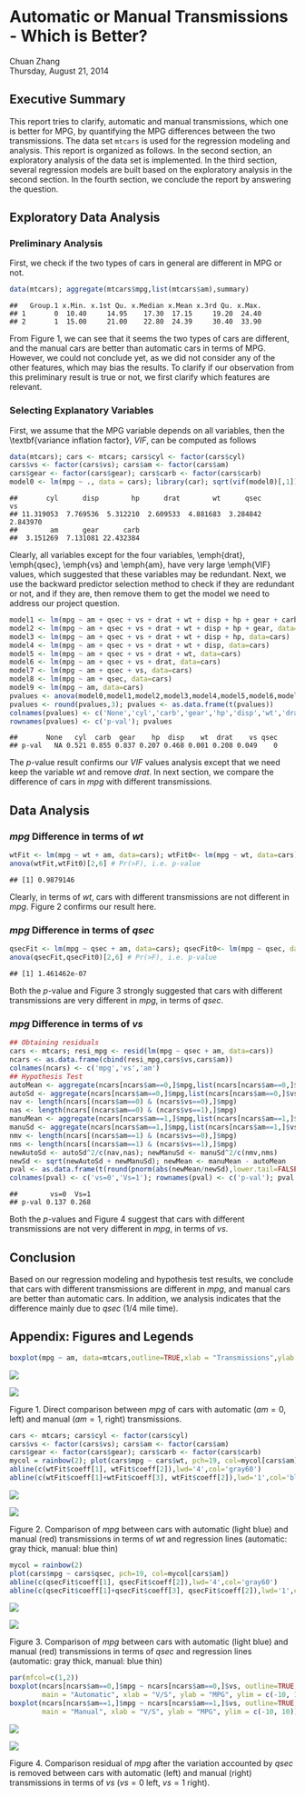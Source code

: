 # Automatic or Manual Transmissions - Which is Better?
Chuan Zhang  
Thursday, August 21, 2014  


## Executive Summary

This report tries to clarify, automatic and manual transmissions, which one is better for MPG, by quantifying the MPG differences between the two transmissions. The data set <code>mtcars</code> is used for the regression modeling and analysis. This report is organized as follows. In the second section, an exploratory analysis of the data set is implemented. In the third section, several regression models are built based on the exploratory analysis in the second section. In the fourth section, we conclude the report by answering the question.

## Exploratory Data Analysis

### Preliminary Analysis
First, we check if the two types of cars in general are different in MPG or not.

```r
data(mtcars); aggregate(mtcars$mpg,list(mtcars$am),summary)
```

```
##   Group.1 x.Min. x.1st Qu. x.Median x.Mean x.3rd Qu. x.Max.
## 1       0  10.40     14.95    17.30  17.15     19.20  24.40
## 2       1  15.00     21.00    22.80  24.39     30.40  33.90
```

From Figure 1, we can see that it seems the two types of cars are different, and the manual cars are better than automatic cars in terms of MPG. However, we could not conclude yet, as we did not consider any of the other features, which may bias the results. To clarify if our observation from this preliminary result is true or not, we first clarify which features are relevant.

### Selecting Explanatory Variables
First, we assume that the MPG variable depends on all variables, then the \textbf{variance inflation factor}, $VIF$, can be computed as follows


```r
data(mtcars); cars <- mtcars; cars$cyl <- factor(cars$cyl)
cars$vs <- factor(cars$vs); cars$am <- factor(cars$am)
cars$gear <- factor(cars$gear); cars$carb <- factor(cars$carb)
model0 <- lm(mpg ~ ., data = cars); library(car); sqrt(vif(model0)[,1])
```

```
##       cyl      disp        hp      drat        wt      qsec        vs 
## 11.319053  7.769536  5.312210  2.609533  4.881683  3.284842  2.843970 
##        am      gear      carb 
##  3.151269  7.131081 22.432384
```

Clearly, all variables except for the four variables, \emph{drat}, \emph{qsec}, \emph{vs} and \emph{am}, have very large \emph{VIF} values, which suggested that these variables may be redundant. Next, we use the backward predictor selection method to check if they are redundant or not, and if they are, then remove them to get the model we need to address our project question.


```r
model1 <- lm(mpg ~ am + qsec + vs + drat + wt + disp + hp + gear + carb, data=cars)
model2 <- lm(mpg ~ am + qsec + vs + drat + wt + disp + hp + gear, data=cars)
model3 <- lm(mpg ~ am + qsec + vs + drat + wt + disp + hp, data=cars)
model4 <- lm(mpg ~ am + qsec + vs + drat + wt + disp, data=cars)
model5 <- lm(mpg ~ am + qsec + vs + drat + wt, data=cars)
model6 <- lm(mpg ~ am + qsec + vs + drat, data=cars)
model7 <- lm(mpg ~ am + qsec + vs, data=cars)
model8 <- lm(mpg ~ am + qsec, data=cars)
model9 <- lm(mpg ~ am, data=cars)
pvalues <- anova(model0,model1,model2,model3,model4,model5,model6,model7,model8,model9)[,6]
pvalues <- round(pvalues,3); pvalues <- as.data.frame(t(pvalues))
colnames(pvalues) <- c('None','cyl','carb','gear','hp','disp','wt','drat','vs','qsec')
rownames(pvalues) <- c('p-val'); pvalues
```

```
##       None   cyl  carb  gear    hp  disp    wt  drat    vs qsec
## p-val   NA 0.521 0.855 0.837 0.207 0.468 0.001 0.208 0.049    0
```
The $p$-value result confirms our $VIF$ values analysis except that we need keep the variable $wt$ and remove $drat$. In next section, we compare the difference of cars in $mpg$ with different transmissions.

## Data Analysis

### $mpg$ Difference in terms of $wt$

```r
wtFit <- lm(mpg ~ wt + am, data=cars); wtFit0<- lm(mpg ~ wt, data=cars)
anova(wtFit,wtFit0)[2,6] # Pr(>F), i.e. p-value
```

```
## [1] 0.9879146
```
Clearly, in terms of $wt$, cars with different transmissions are not different in $mpg$. Figure 2 confirms our result here.

### $mpg$ Difference in terms of $qsec$

```r
qsecFit <- lm(mpg ~ qsec + am, data=cars); qsecFit0<- lm(mpg ~ qsec, data=cars)
anova(qsecFit,qsecFit0)[2,6] # Pr(>F), i.e. p-value
```

```
## [1] 1.461462e-07
```
Both the $p$-value and Figure 3 strongly suggested that cars with different transmissions are very different in $mpg$, in terms of $qsec$.

### $mpg$ Difference in terms of $vs$

```r
## Obtaining residuals
cars <- mtcars; resi_mpg <- resid(lm(mpg ~ qsec + am, data=cars))
ncars <- as.data.frame(cbind(resi_mpg,cars$vs,cars$am))
colnames(ncars) <- c('mpg','vs','am')
## Hypothesis Test
autoMean <- aggregate(ncars[ncars$am==0,]$mpg,list(ncars[ncars$am==0,]$vs),mean)[,2]
autoSd <- aggregate(ncars[ncars$am==0,]$mpg,list(ncars[ncars$am==0,]$vs),sd)[,2]
nav <- length(ncars[(ncars$am==0) & (ncars$vs==0),]$mpg)
nas <- length(ncars[(ncars$am==0) & (ncars$vs==1),]$mpg)
manuMean <- aggregate(ncars[ncars$am==1,]$mpg,list(ncars[ncars$am==1,]$vs),mean)[,2]
manuSd <- aggregate(ncars[ncars$am==1,]$mpg,list(ncars[ncars$am==1,]$vs),sd)[,2]
nmv <- length(ncars[(ncars$am==1) & (ncars$vs==0),]$mpg)
nms <- length(ncars[(ncars$am==1) & (ncars$vs==1),]$mpg)
newAutoSd <- autoSd^2/c(nav,nas); newManuSd <- manuSd^2/c(nmv,nms)
newSd <- sqrt(newAutoSd + newManuSd); newMean <- manuMean - autoMean
pval <- as.data.frame(t(round(pnorm(abs(newMean/newSd),lower.tail=FALSE),3)))
colnames(pval) <- c('vs=0','Vs=1'); rownames(pval) <- c('p-val'); pval
```

```
##        vs=0  Vs=1
## p-val 0.137 0.268
```
Both the $p$-values and Figure 4 suggest that cars with different transmissions are not very different in $mpg$, in terms of $vs$.

## Conclusion
Based on our regression modeling and hypothesis test results, we conclude that cars with different transmissions are different in $mpg$, and manual cars are better than automatic cars. In addition, we analysis indicates that the difference mainly due to $qsec$ (1/4 mile time).


## Appendix: Figures and Legends

```r
boxplot(mpg ~ am, data=mtcars,outline=TRUE,xlab = "Transmissions",ylab = "MPG")
```

![](./AutomaticOrManual_files/figure-html/Figure1-1.png) 

<img src="./AutomaticOrManual_files/figure-html/Figure1-1.png">

Figure 1. Direct comparison between $mpg$ of cars with automatic ($am=0$, left) and manual ($am=1$, right) transmissions.



```r
cars <- mtcars; cars$cyl <- factor(cars$cyl)
cars$vs <- factor(cars$vs); cars$am <- factor(cars$am)
cars$gear <- factor(cars$gear); cars$carb <- factor(cars$carb)
mycol = rainbow(2); plot(cars$mpg ~ cars$wt, pch=19, col=mycol[cars$am])
abline(c(wtFit$coeff[1], wtFit$coeff[2]),lwd='4',col='gray60')
abline(c(wtFit$coeff[1]+wtFit$coeff[3], wtFit$coeff[2]),lwd='1',col='blue')
```

![](./AutomaticOrManual_files/figure-html/Figure2-1.png) 

<img src="./AutomaticOrManual_files/figure-html/Figure2-1.png">

Figure 2. Comparison of $mpg$ between cars with automatic (light blue) and manual (red) transmissions in terms of $wt$ and regression lines (automatic: gray thick, manual: blue thin)



```r
mycol = rainbow(2)
plot(cars$mpg ~ cars$qsec, pch=19, col=mycol[cars$am])
abline(c(qsecFit$coeff[1], qsecFit$coeff[2]),lwd='4',col='gray60')
abline(c(qsecFit$coeff[1]+qsecFit$coeff[3], qsecFit$coeff[2]),lwd='1',col='blue')
```

![](./AutomaticOrManual_files/figure-html/Figure3-1.png) 

<img src="./AutomaticOrManual_files/figure-html/Figure3-1.png">

Figure 3. Comparison of $mpg$ between cars with automatic (light blue) and manual (red) transmissions in terms of $qsec$ and regression lines (automatic: gray thick, manual: blue thin)



```r
par(mfcol=c(1,2))
boxplot(ncars[ncars$am==0,]$mpg ~ ncars[ncars$am==0,]$vs, outline=TRUE,
        main = "Automatic", xlab = "V/S", ylab = "MPG", ylim = c(-10, 10))
boxplot(ncars[ncars$am==1,]$mpg ~ ncars[ncars$am==1,]$vs, outline=TRUE,
        main = "Manual", xlab = "V/S", ylab = "MPG", ylim = c(-10, 10))
```

![](./AutomaticOrManual_files/figure-html/Figure4-1.png) 

<img src="./AutomaticOrManual_files/figure-html/Figure4-1.png">

Figure 4. Comparison residual of $mpg$ after the variation accounted by $qsec$ is removed between cars with automatic (left) and manual (right) transmissions in terms of $vs$ ($vs=0$ left, $vs=1$ right).

